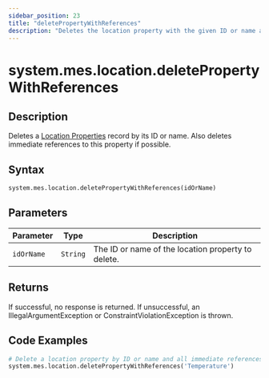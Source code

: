 ```yaml
---
sidebar_position: 23
title: "deletePropertyWithReferences"
description: "Deletes the location property with the given ID or name and any immediate references to this property if possible."
---
```


# system.mes.location.deletePropertyWithReferences

## Description

Deletes a [Location Properties](../../data-model/location-model/location-property) record by its ID or name.
Also deletes immediate references to this property if possible.

## Syntax

```python
system.mes.location.deletePropertyWithReferences(idOrName)
```

## Parameters

| Parameter  | Type     | Description                                        |
| ---------- | -------- | -------------------------------------------------- |
| `idOrName` | `String` | The ID or name of the location property to delete. |

## Returns

If successful, no response is returned. If unsuccessful, an IllegalArgumentException or ConstraintViolationException is thrown.

## Code Examples

```python
# Delete a location property by ID or name and all immediate references
system.mes.location.deletePropertyWithReferences('Temperature')
```
